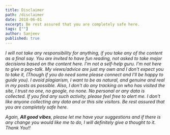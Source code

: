 ```yaml
---
title: Disclaimer
path: /disclaimer
date: 2018-06-01
excerpt: Be rest assured that you are completely safe here.
tags: [""]
author: Sanjeev
published: true
---
```


_I will not take any responsibility for anything, if you take any of the content as a final say. You are invited to have fun reading, not asked to take major decisions based on the content here. I'm not a self-help guru. I'm not here to give a pep-talk. My views/advice are just my own and I don't expect you to take it, (Though if you do need some please connect and I'll be happy to guide you). I avoid plagiarism, I want to be as natural, and genuine and real in my posts as possible. Also, I don't do any tracking on who has visited the site, I trust no one, no google, no none. No personal or any data is collected. If you find any such activity, please feel free to alert me. I don't like anyone collecting any data and or this site visitors. Be rest assured that you are completely safe here._

_Again, **All good vibes**, please let me have your suggestions and if there is any change you would like me to do, I will definitely give a thought to it. Thank You!!_
